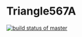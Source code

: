 # Triangle567A
[![build status of master](https://travis-ci.org/gitihabu/Triangle567A.svg?branch=master)](https://travis-ci.org/gitihabu/Triangle567A)
